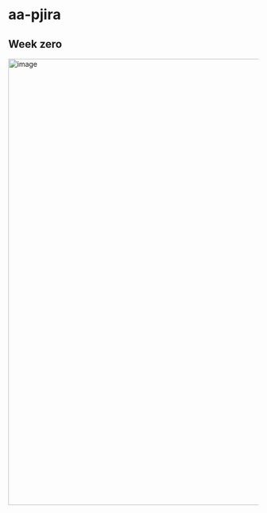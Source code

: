 # aa-pjira

## Week zero
<img width="898" alt="image" src="https://user-images.githubusercontent.com/31823086/193460574-16275dcc-075b-4ae0-84e9-63bd08e61ce6.png">
